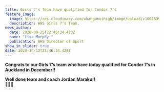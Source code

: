 ```yaml
---
title: Girls 7's Team have qualified for Condor 7’s
feature_image:
  image: https://res.cloudinary.com/whanganuihigh/image/upload/v1602539223/News/Girls_7_s_team_qualified_for_Condor_7_s_in_Auckland_in_Dec.jpg
  description: WHS Girls 7’s Team.
news_author:
  date: 2020-09-25T22:46:34.413Z
  name: "Lisa Murphy "
  publication: WHS Director of Sport
show_in_slider: true
date: 2020-10-12T21:46:34.428Z
---
```

**Congrats to our Girls 7’s team who have today qualified for Condor 7’s in Auckland in December!!** 

**Well done team and coach Jordan Maraku!!**  
💚💛🏉